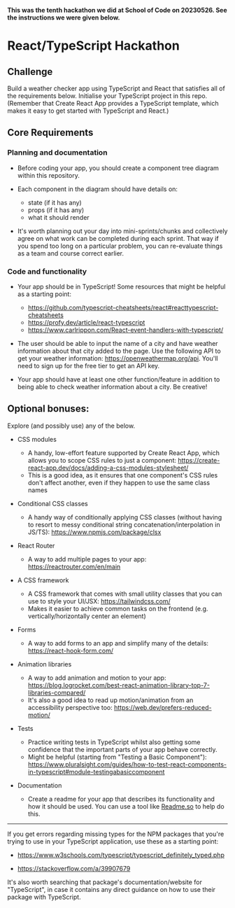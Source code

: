 **This was the tenth hackathon we did at School of Code on 20230526. See the instructions we were given below.**



# React/TypeScript Hackathon

## Challenge

Build a weather checker app using TypeScript and React that satisfies all of the requirements below. Initialise your TypeScript project in this repo. (Remember that Create React App provides a TypeScript template, which makes it easy to get started with TypeScript and React.)

## Core Requirements

### Planning and documentation

- Before coding your app, you should create a component tree diagram within this repository.
- Each component in the diagram should have details on:

  - state (if it has any)
  - props (if it has any)
  - what it should render

- It's worth planning out your day into mini-sprints/chunks and collectively agree on what work can be completed during each sprint. That way if you spend too long on a particular problem, you can re-evaluate things as a team and course correct earlier.

### Code and functionality

- Your app should be in TypeScript! Some resources that might be helpful as a starting point:

  - https://github.com/typescript-cheatsheets/react#reacttypescript-cheatsheets
  - https://profy.dev/article/react-typescript
  - https://www.carlrippon.com/React-event-handlers-with-typescript/

- The user should be able to input the name of a city and have weather information about that city added to the page. Use the following API to get your weather information: https://openweathermap.org/api. You'll need to sign up for the free tier to get an API key.
- Your app should have at least one other function/feature in addition to being able to check weather information about a city. Be creative!

## Optional bonuses:

Explore (and possibly use) any of the below.

- CSS modules

  - A handy, low-effort feature supported by Create React App, which allows you to scope CSS rules to just a component: https://create-react-app.dev/docs/adding-a-css-modules-stylesheet/
  - This is a good idea, as it ensures that one component's CSS rules don't affect another, even if they happen to use the same class names

- Conditional CSS classes

  - A handy way of conditionally applying CSS classes (without having to resort to messy conditional string concatenation/interpolation in JS/TS): https://www.npmjs.com/package/clsx

- React Router

  - A way to add multiple pages to your app: https://reactrouter.com/en/main

- A CSS framework

  - A CSS framework that comes with small utility classes that you can use to style your UI/JSX: https://tailwindcss.com/
  - Makes it easier to achieve common tasks on the frontend (e.g. vertically/horizontally center an element)

- Forms

  - A way to add forms to an app and simplify many of the details: https://react-hook-form.com/

- Animation libraries

  - A way to add animation and motion to your app: https://blog.logrocket.com/best-react-animation-library-top-7-libraries-compared/
  - It's also a good idea to read up motion/animation from an accessibility perspective too: https://web.dev/prefers-reduced-motion/

- Tests

  - Practice writing tests in TypeScript whilst also getting some confidence that the important parts of your app behave correctly.
  - Might be helpful (starting from "Testing a Basic Component"): https://www.pluralsight.com/guides/how-to-test-react-components-in-typescript#module-testingabasiccomponent

- Documentation

  - Create a readme for your app that describes its functionality and how it should be used. You can use a tool like [Readme.so](https://readme.so/editor) to help do this.

---

If you get errors regarding missing types for the NPM packages that you're trying to use in your TypeScript application, use these as a starting point:

- https://www.w3schools.com/typescript/typescript_definitely_typed.php

- https://stackoverflow.com/a/39907679

It's also worth searching that package's documentation/website for "TypeScript", in case it contains any direct guidance on how to use their package with TypeScript.
